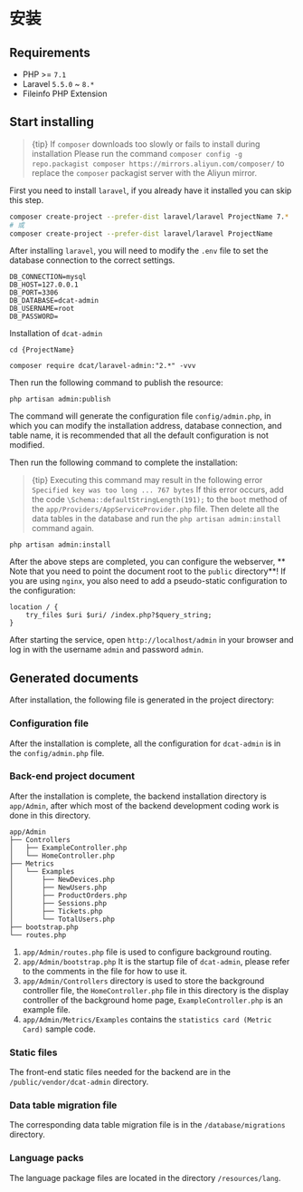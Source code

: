 # 安装

<a name="env"></a>
## Requirements
+ PHP >= `7.1`
+ Laravel `5.5.0` ~ `8.*`
+ Fileinfo PHP Extension

<a name="start"></a>
## Start installing

> {tip} If `composer` downloads too slowly or fails to install during installation
        Please run the command `composer config -g repo.packagist composer https://mirrors.aliyun.com/composer/` to replace the `composer` packagist server with the Aliyun mirror.

First you need to install `laravel`, if you already have it installed you can skip this step.
```bash
composer create-project --prefer-dist laravel/laravel ProjectName 7.*
# 或
composer create-project --prefer-dist laravel/laravel ProjectName
```

After installing `laravel`, you will need to modify the `.env` file to set the database connection to the correct settings.

```dotenv
DB_CONNECTION=mysql
DB_HOST=127.0.0.1
DB_PORT=3306
DB_DATABASE=dcat-admin
DB_USERNAME=root
DB_PASSWORD=
```

Installation of `dcat-admin`


```
cd {ProjectName}

composer require dcat/laravel-admin:"2.*" -vvv
```

Then run the following command to publish the resource:

```
php artisan admin:publish
```

The command will generate the configuration file `config/admin.php`, in which you can modify the installation address, database connection, and table name, it is recommended that all the default configuration is not modified.

Then run the following command to complete the installation:

> {tip} Executing this command may result in the following error `Specified key was too long ... 767 bytes`
        If this error occurs, add the code `\Schema::defaultStringLength(191);` to the `boot` method of the `app/Providers/AppServiceProvider.php` file.
        Then delete all the data tables in the database and run the `php artisan admin:install` command again.

```
php artisan admin:install
```

After the above steps are completed, you can configure the webserver, ** Note that you need to point the document root to the `public` directory**! If you are using `nginx`, you also need to add a pseudo-static configuration to the configuration:
```dotenv
location / {
	try_files $uri $uri/ /index.php?$query_string;
}
```

After starting the service, open `http://localhost/admin` in your browser and log in with the username `admin` and password `admin`.


<a name="files"></a>
## Generated documents

After installation, the following file is generated in the project directory:

<a name="config"></a>
### Configuration file

After the installation is complete, all the configuration for `dcat-admin` is in the `config/admin.php` file.

<a name="admin"></a>
### Back-end project document
After the installation is complete, the backend installation directory is `app/Admin`, after which most of the backend development coding work is done in this directory.

```
app/Admin
├── Controllers
│   ├── ExampleController.php
│   └── HomeController.php
├── Metrics
│   └── Examples
│       ├── NewDevices.php
│       ├── NewUsers.php
│       ├── ProductOrders.php
│       ├── Sessions.php
│       ├── Tickets.php
│       └── TotalUsers.php
├── bootstrap.php
└── routes.php
```

1. `app/Admin/routes.php` file is used to configure background routing.
2. `app/Admin/bootstrap.php` It is the startup file of `dcat-admin`, please refer to the comments in the file for how to use it.
3. `app/Admin/Controllers` directory is used to store the background controller file, the `HomeController.php` file in this directory is the display controller of the background home page, `ExampleController.php` is an example file.
4. `app/Admin/Metrics/Examples` contains the `statistics card (Metric Card)` sample code.

<a name="assets"></a>
### Static files

The front-end static files needed for the backend are in the `/public/vendor/dcat-admin` directory.

<a name="migrations"></a>
### Data table migration file
The corresponding data table migration file is in the `/database/migrations` directory.

<a name="lang"></a>
### Language packs
The language package files are located in the directory `/resources/lang`.

